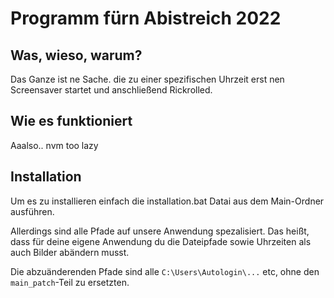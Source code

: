 # Programm fürn Abistreich 2022

## Was, wieso, warum?
<p>Das Ganze ist ne Sache. die zu einer spezifischen Uhrzeit erst nen Screensaver startet und anschließend Rickrolled.</p>

## Wie es funktioniert
<p>Aaalso.. nvm too lazy</p>

## Installation
<p>Um es zu installieren einfach die installation.bat Datai aus dem Main-Ordner ausführen.</p>
<p>Allerdings sind alle Pfade auf unsere Anwendung spezalisiert. Das heißt, dass für deine eigene Anwendung du die Dateipfade sowie Uhrzeiten als auch Bilder abändern musst.</p>
<p>Die abzuänderenden Pfade sind alle <code>C:\Users\Autologin\...</code> etc, ohne den <code>main_patch</code>-Teil zu ersetzten.</p>
